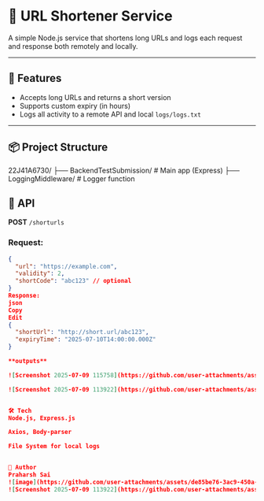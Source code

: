 # 🔗 URL Shortener Service

A simple Node.js service that shortens long URLs and logs each request and response both remotely and locally.

---

## 🚀 Features

- Accepts long URLs and returns a short version
- Supports custom expiry (in hours)
- Logs all activity to a remote API and local `logs/logs.txt`

---

## 📦 Project Structure

22J41A6730/
├── BackendTestSubmission/ # Main app (Express)
├── LoggingMiddleware/ # Logger function


## 📡 API

**POST** `/shorturls`

### Request:

```json
{
  "url": "https://example.com",
  "validity": 2,
  "shortCode": "abc123" // optional
}
Response:
json
Copy
Edit
{
  "shortUrl": "http://short.url/abc123",
  "expiryTime": "2025-07-10T14:00:00.000Z"
}

**outputs**

![Screenshot 2025-07-09 115758](https://github.com/user-attachments/assets/c1292d88-359c-4cb8-ab7e-3a9ed61d9255)

![Screenshot 2025-07-09 113922](https://github.com/user-attachments/assets/e45b8df9-e165-4a79-ba11-308fc88fb376)


🛠 Tech
Node.js, Express.js

Axios, Body-parser

File System for local logs


👤 Author
Praharsh Sai
![image](https://github.com/user-attachments/assets/de85be76-3ac9-450a-a9a8-ad739834de67)
![Screenshot 2025-07-09 113922](https://github.com/user-attachments/assets/87cfdb62-fac2-430b-bcdc-62c51b7d6170)
